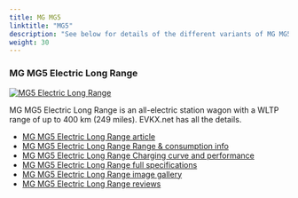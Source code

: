 ```yaml
---
title: MG MG5
linktitle: "MG5"
description: "See below for details of the different variants of MG MG5"
weight: 30
---
```

### MG MG5 Electric Long Range

<a href="mg5_electric_long_range/"><img src="https://media.evkx.net/multimedia/models/mg/mg5/mg5_electric_long_range/main_1_st.jpg" class="img-fluid" alt="MG5 Electric Long Range" ></a>

MG MG5 Electric Long Range is an all-electric station wagon with a WLTP range of up to 400 km (249 miles). EVKX.net has all the details. 

- [MG MG5 Electric Long Range article](mg5_electric_long_range/)
- [MG MG5 Electric Long Range Range & consumption info](mg5_electric_long_range/rangeandconsumption)
- [MG MG5 Electric Long Range Charging curve and performance](mg5_electric_long_range/chargingcurve)
- [MG MG5 Electric Long Range full specifications](mg5_electric_long_range/specifications)
- [MG MG5 Electric Long Range image gallery](mg5_electric_long_range/gallery)
- [MG MG5 Electric Long Range reviews](mg5_electric_long_range/reviews)

